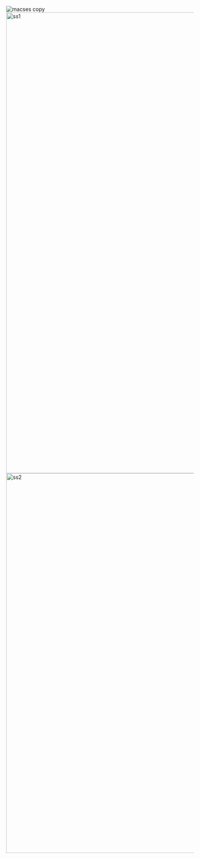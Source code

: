 ![macses copy](https://github.com/MaxAguilar712/MaxAuto/assets/143422478/e640a784-e08f-4e27-bb65-81e976a6c810)
<img width="1238" alt="ss1" src="https://github.com/MaxAguilar712/MaxAuto/assets/143422478/77e8d7dd-2106-4838-a170-d0ea20f29193">
<img width="1020" alt="ss2" src="https://github.com/MaxAguilar712/MaxAuto/assets/143422478/70b32317-9d57-494c-bc46-936584e99050">

